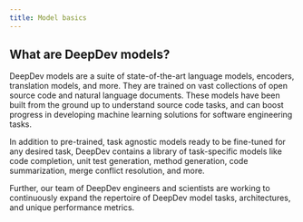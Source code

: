 ```yaml
---
title: Model basics
---
```


## What are DeepDev models?

DeepDev models are a suite of state-of-the-art language models, encoders, translation models, and more. They are trained on vast collections of open source code and natural language documents. These models have been built from the ground up to understand source code tasks, and can boost progress in developing machine learning solutions for software engineering tasks.

In addition to pre-trained, task agnostic models ready to be fine-tuned for any desired task, DeepDev contains a library of task-specific models like code completion, unit test generation, method generation, code summarization, merge conflict resolution, and more.

Further, our team of DeepDev engineers and scientists are working to continuously expand the repertoire of DeepDev model tasks, architectures, and unique performance metrics.
